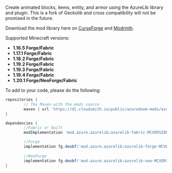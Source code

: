 Create animated blocks, items, entity, and armor using the AzureLib library and plugin. This is a fork of Geckolib and cross compatibility will not be promised in the future.

Download the mod library here on [CurseForge](https://www.curseforge.com/minecraft/mc-mods/azurelib) and [Modrinth](https://modrinth.com/mod/azurelib). 

Supported Minecraft versions: 
- **1.16.5 Forge/Fabric**
- **1.17.1 Forge/Fabric**
- **1.18.2 Forge/Fabric**
- **1.19.2 Forge/Fabric**
- **1.19.3 Forge/Fabric**
- **1.19.4 Forge/Fabric**
- **1.20.1 Forge/NeoForge/Fabric**

To add to your code, please do the following: 

```gradle
repositories {
        // The Maven with the mods source
        maven { url 'https://dl.cloudsmith.io/public/azuredoom-mods/azurelib/maven/' }
}

dependencies {
        //Fabric or Quilt
        modImplementation 'mod.azure.azurelib:azurelib-fabric-MCVERSION:MODVERSION'

        //Forge
        implementation fg.deobf('mod.azure.azurelib:azurelib-forge-MCVERSION:MODVERSION')
		
        //NeoForge
        implementation fg.deobf('mod.azure.azurelib:azurelib-neo-MCVERSION:MODVERSION')
}
```